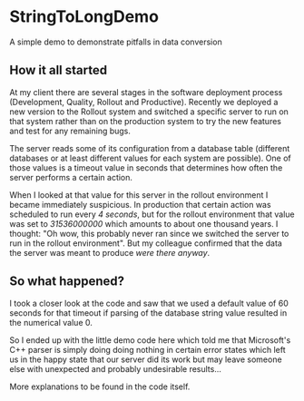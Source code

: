 # StringToLongDemo
A simple demo to demonstrate pitfalls in data conversion

## How it all started
At my client there are several stages in the software deployment process (Development, Quality, Rollout and Productive). Recently we deployed a new version to the Rollout system and switched a specific server to run on that system rather than on the production system to try the new features and test for any remaining bugs.

The server reads some of its configuration from a database table (different databases or at least different values for each system are possible). One of those values is a timeout value in seconds that determines how often the server performs a certain action.

When I looked at that value for this server in the rollout environment I became immediately suspicious. In production that certain action was scheduled to run every *4 seconds*, but for the rollout environment that value was set to *31536000000* which amounts to about one thousand years. I thought: "Oh wow, this probably never ran since we switched the server to run in the rollout environment".
But my colleague confirmed that the data the server was meant to produce _were there anyway_.

## So what happened?
I took a closer look at the code and saw that we used a default value of 60 seconds for that timeout if parsing of the database string value resulted in the numerical value 0.

So I ended up with the little demo code here which told me that Microsoft's C++ parser is simply doing doing nothing in certain error states which left us in the happy state that our server did its work but may leave someone else with unexpected and probably undesirable results...

More explanations to be found in the code itself.
